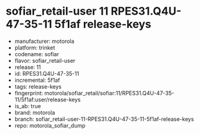 # sofiar_retail-user 11 RPES31.Q4U-47-35-11 5f1af release-keys
- manufacturer: motorola
- platform: trinket
- codename: sofiar
- flavor: sofiar_retail-user
- release: 11
- id: RPES31.Q4U-47-35-11
- incremental: 5f1af
- tags: release-keys
- fingerprint: motorola/sofiar_retail/sofiar:11/RPES31.Q4U-47-35-11/5f1af:user/release-keys
- is_ab: true
- brand: motorola
- branch: sofiar_retail-user-11-RPES31.Q4U-47-35-11-5f1af-release-keys
- repo: motorola_sofiar_dump
